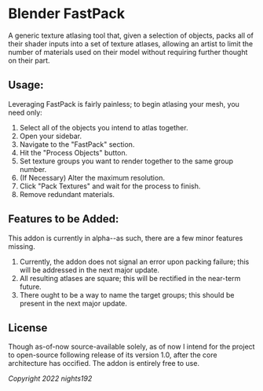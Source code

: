 # Blender FastPack
A generic texture atlasing tool that, given a selection of objects, packs all of their shader inputs into a set of texture atlases, allowing an artist to limit the number of materials used on their model without requiring further thought on their part.

## Usage:
Leveraging FastPack is fairly painless; to begin atlasing your mesh, you need only:

1. Select all of the objects you intend to atlas together.
2. Open your sidebar.
3. Navigate to the "FastPack" section.
4. Hit the "Process Objects" button.
5. Set texture groups you want to render together to the same group number.
6. (If Necessary) Alter the maximum resolution.
7. Click "Pack Textures" and wait for the process to finish.
8. Remove redundant materials.

## Features to be Added:
This addon is currently in alpha--as such, there are a few minor features missing.

1. Currently, the addon does not signal an error upon packing failure; this will be addressed in the next major update.
2. All resulting atlases are square; this will be rectified in the near-term future.
3. There ought to be a way to name the target groups; this should be present in the next major update.

## License
Though as-of-now source-available solely, as of now I intend for the project to open-source following release of its version 1.0, after the core architecture has occified. The addon is entirely free to use.



*Copyright 2022 nights192*